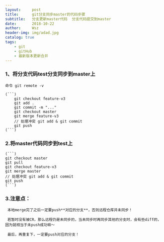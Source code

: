 ```yaml
---
layout:     post
title:      git分支同步master的代码步骤
subtitle:   分支更新master代码  分支代码提交到master
date:       2018-10-22
author:     Wsz
header-img: img/adad.jpg
catalog: true
tags:
    - git
    - gitHub
    - 最新版本更新合并
---
```




### 1、将分支代码test分支同步到master上

    命令 git remote -v

    (```)
        git checkout feature-v3
        git add .
        git commit -m "..."
        git checkout master
        git merge feature-v3
        // 处理冲突 git add & git commit
        git push
    (```)



### 2.将master代码同步到test上


    (```)
    git checkout master
    git pull
    git checkout feature-v3
    git merge master
    // 处理冲突 git add & git commit
    git push
    (```)

### 3.注意点：

     本地merge完了之后一定要push**对应的分支**，否则远程仓库并未同步！

     若暂时没有被CR，那么远程仍是未同步的，当未同步时再同步其他的分支时，会有些diff的，因为就相当于未push成功嘛～

     最后，再重复下，一定要push对应的分支！

